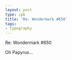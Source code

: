```yaml
---
layout: post
type: cpb
title: 'Re: Wondermark #650'
tags:
- typography
---
```

Re: Wondermark #650

Oh Papyrus…
